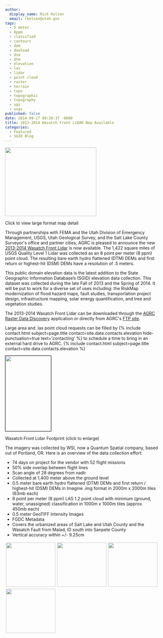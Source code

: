 ```yaml
---
author:
  display_name: Rick Kelson
  email: rkelson@utah.gov
tags:
  - 5 meter
  - 8ppm
  - classified
  - contours
  - dem
  - dowload
  - dsm
  - dtm
  - elevation
  - las
  - lidar
  - point cloud
  - raster
  - terrain
  - topo
  - topographic
  - topography
  - ugs
  - usgs
published: false
date: 2014-09-17 09:28:37 -0600
title: 2013-2014 Wasatch Front LiDAR Now Available
categories:
  - Featured
  - SGID Blog
---
```

<div class="caption"><a href="{{ "/downloads/DTM3.png" | prepend: site.baseurl }}"><img src="{{ "/images/DTM3.png" | prepend: site.baseurl }}" alt="" title="LiDAR DTM sample" width="300" height="226" /></a><p class="caption-text">Click to view large format map detail</p></div>
<p>Through partnerships with FEMA and the Utah Division of Emergency Management, USGS, Utah Geological Survey, and the Salt Lake County Surveyor's office and partner cities, AGRC is pleased to announce the new <a href="{{ "/data/elevation-and-terrain/2013-2014-lidar/" | prepend: site.baseurl }}">2013-2014 Wasatch Front Lidar</a> is now available. The 1,422 square miles of USGS Quality Level 1 Lidar was collected as an 8 point per meter (8 ppm) point cloud. The resulting bare earth hydro flattened (DTM) DEMs and first return or highest-hit (DSM) DEMs have a resolution of .5 meters.</p>
<p>This public domain elevation data is the latest addition to the State Geographic Information Database’s (SGID) elevation data collection. This dataset was collected during the late Fall of 2013 and the Spring of 2014. It will be put to work for a diverse set of uses including:  the RiskMap modernization of flood hazard maps, fault studies, transportation project design, infrastructure mapping, solar energy quantification, and tree and vegetation studies.</p>
<p>The 2013-2014 Wasatch Front Lidar can be downloaded through the <a href="http://mapserv.utah.gov/raster/?cat=.5%20Meter%20%7B2013-2014%20LiDAR%7D">AGRC Raster Data Discovery</a> application or directly from AGRC's <a href="ftp://ftp.agrc.utah.gov/Imagery/LIDAR/WasatchFront_2013_2014/">FTP site</a>. </p>
<p>Large area and .las point cloud requests can be filled by {% include contact.html subject=page.title contact=site.data.contacts.elevation hide-punctuation=true text='contacting' %} to schedule a time to bring in an external hard drive to AGRC. {% include contact.html subject=page.title contact=site.data.contacts.elevation %}</p>
<div class="caption"><a href="{{ "/downloads/wflidar_footprint.jpg" | prepend: site.baseurl }}"><img class=" wp-image-11683" style="border: 1px solid black;" title="WF Lidar Footprint (click to enlarge)" src="{{ "/images/wflidar_footprint.jpg" | prepend: site.baseurl }}" alt="" width="150" height="248" /></a><p class="caption-text">Wasatch Front Lidar Footprint (click to enlarge)</p></div></li>
<p>The imagery was collected by WSI, now a Quantum Spatial company, based out of Portland, OR. Here is an overview of the data collection effort:</p>
<ul>
<li>74 days on project for the vendor with 52 flight missions</li>
<li>50% side overlap between flight lines
<li>Scan angle of 28 degrees from nadir</li>
<li>Collected at 1,400 meter above the ground level</li>
<li>0.5 meter bare earth hydro flattened (DTM) DEMs and first return / highest-hit (DSM) DEMs in Imagine .img format in 2000m x 2000m tiles (63mb each)</li>
<li>8 point per meter (8 ppm) LAS 1.2 point cloud with minimum (ground, water, unassigned) classification in 1000m x 1000m tiles (approx. 450mb each)</li>
<li>0.5 meter GeoTIFF Intensity Images</li>
<li>FGDC Metadata</li>
<li>Covers the urbanized areas of Salt Lake and Utah County and the Wasatch Fault from Malad, ID south into Sanpete County</li>
<li>Vertical accuracy within +/- 9.25cm</li>
</ul>
<p><a href="{{ "/downloads/ptCloud3D.jpg" | prepend: site.baseurl }}"><img style="border: 3px solid white;" title="Point Cloud 3D" src="{{ "/images/ptCloud3D.jpg" | prepend: site.baseurl }}" alt="" width="162" height="146" /></a><a href="{{ "/downloads/ptCloud.jpg" | prepend: site.baseurl }}"><img style="border: 3px solid white;" title="Point Cloud" src="{{ "/images/ptCloud.jpg" | prepend: site.baseurl }}" alt="" width="162" height="146" /></a><a href="{{ "/downloads/DSM.jpg" | prepend: site.baseurl }}"><img style="border: 3px solid white;" title="DSM" src="{{ "/images/DSM.jpg" | prepend: site.baseurl }}" alt="" width="162" height="146" /></a><a href="{{ "/downloads/DSM2.jpg" | prepend: site.baseurl }}"><img style="border: 3px solid white;" title="DSM" src="{{ "/images/DSM2.jpg" | prepend: site.baseurl }}" alt="" width="162" height="146" /></a></p>
